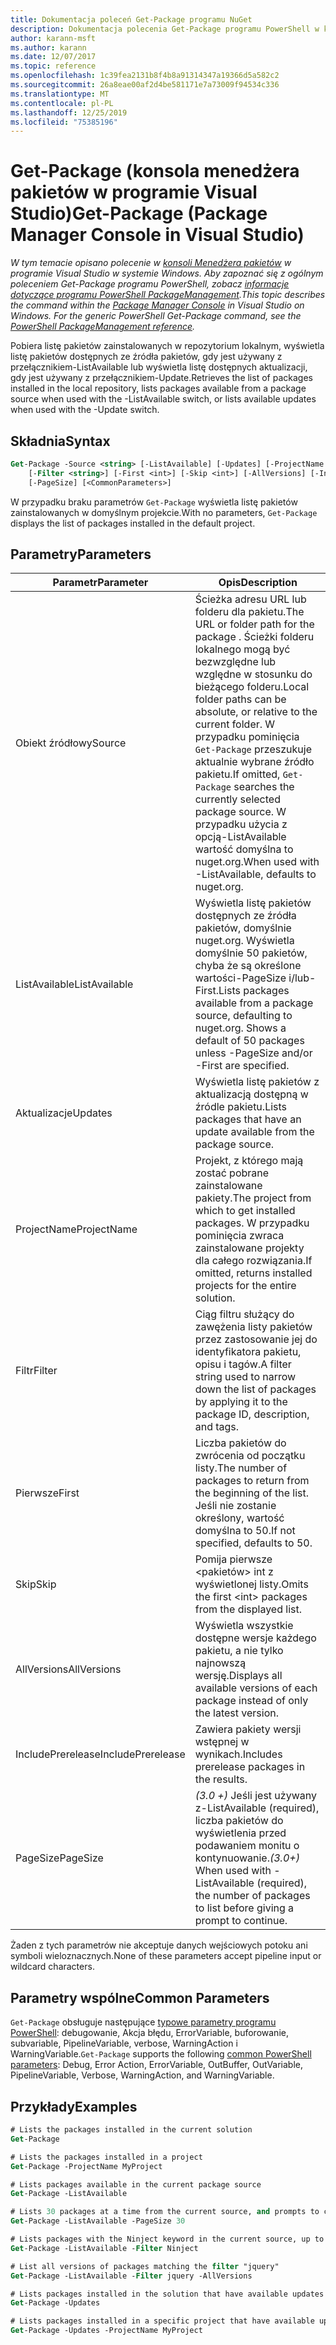 ```yaml
---
title: Dokumentacja poleceń Get-Package programu NuGet
description: Dokumentacja polecenia Get-Package programu PowerShell w konsoli Menedżera pakietów NuGet w programie Visual Studio.
author: karann-msft
ms.author: karann
ms.date: 12/07/2017
ms.topic: reference
ms.openlocfilehash: 1c39fea2131b8f4b8a91314347a19366d5a582c2
ms.sourcegitcommit: 26a8eae00af2d4be581171e7a73009f94534c336
ms.translationtype: MT
ms.contentlocale: pl-PL
ms.lasthandoff: 12/25/2019
ms.locfileid: "75385196"
---
```

# <a name="get-package-package-manager-console-in-visual-studio"></a><span data-ttu-id="17219-103">Get-Package (konsola menedżera pakietów w programie Visual Studio)</span><span class="sxs-lookup"><span data-stu-id="17219-103">Get-Package (Package Manager Console in Visual Studio)</span></span>

<span data-ttu-id="17219-104">*W tym temacie opisano polecenie w [konsoli Menedżera pakietów](../../consume-packages/install-use-packages-powershell.md) w programie Visual Studio w systemie Windows. Aby zapoznać się z ogólnym poleceniem Get-Package programu PowerShell, zobacz [informacje dotyczące programu PowerShell PackageManagement](/powershell/module/packagemanagement/?view=powershell-6).*</span><span class="sxs-lookup"><span data-stu-id="17219-104">*This topic describes the command within the [Package Manager Console](../../consume-packages/install-use-packages-powershell.md) in Visual Studio on Windows. For the generic PowerShell Get-Package command, see the [PowerShell PackageManagement reference](/powershell/module/packagemanagement/?view=powershell-6).*</span></span>

<span data-ttu-id="17219-105">Pobiera listę pakietów zainstalowanych w repozytorium lokalnym, wyświetla listę pakietów dostępnych ze źródła pakietów, gdy jest używany z przełącznikiem-ListAvailable lub wyświetla listę dostępnych aktualizacji, gdy jest używany z przełącznikiem-Update.</span><span class="sxs-lookup"><span data-stu-id="17219-105">Retrieves the list of packages installed in the local repository, lists packages available from a package source when used with the -ListAvailable switch, or lists available updates when used with the -Update switch.</span></span>

## <a name="syntax"></a><span data-ttu-id="17219-106">Składnia</span><span class="sxs-lookup"><span data-stu-id="17219-106">Syntax</span></span>

```ps
Get-Package -Source <string> [-ListAvailable] [-Updates] [-ProjectName <string>]
    [-Filter <string>] [-First <int>] [-Skip <int>] [-AllVersions] [-IncludePrerelease]
    [-PageSize] [<CommonParameters>]
```

<span data-ttu-id="17219-107">W przypadku braku parametrów `Get-Package` wyświetla listę pakietów zainstalowanych w domyślnym projekcie.</span><span class="sxs-lookup"><span data-stu-id="17219-107">With no parameters, `Get-Package` displays the list of packages installed in the default project.</span></span>

## <a name="parameters"></a><span data-ttu-id="17219-108">Parametry</span><span class="sxs-lookup"><span data-stu-id="17219-108">Parameters</span></span>

| <span data-ttu-id="17219-109">Parametr</span><span class="sxs-lookup"><span data-stu-id="17219-109">Parameter</span></span> | <span data-ttu-id="17219-110">Opis</span><span class="sxs-lookup"><span data-stu-id="17219-110">Description</span></span> |
| --- | --- |
| <span data-ttu-id="17219-111">Obiekt źródłowy</span><span class="sxs-lookup"><span data-stu-id="17219-111">Source</span></span> | <span data-ttu-id="17219-112">Ścieżka adresu URL lub folderu dla pakietu.</span><span class="sxs-lookup"><span data-stu-id="17219-112">The URL or folder path for the package .</span></span> <span data-ttu-id="17219-113">Ścieżki folderu lokalnego mogą być bezwzględne lub względne w stosunku do bieżącego folderu.</span><span class="sxs-lookup"><span data-stu-id="17219-113">Local folder paths can be absolute, or relative to the current folder.</span></span> <span data-ttu-id="17219-114">W przypadku pominięcia `Get-Package` przeszukuje aktualnie wybrane źródło pakietu.</span><span class="sxs-lookup"><span data-stu-id="17219-114">If omitted, `Get-Package` searches the currently selected package source.</span></span> <span data-ttu-id="17219-115">W przypadku użycia z opcją-ListAvailable wartość domyślna to nuget.org.</span><span class="sxs-lookup"><span data-stu-id="17219-115">When used with -ListAvailable, defaults to nuget.org.</span></span> |
| <span data-ttu-id="17219-116">ListAvailable</span><span class="sxs-lookup"><span data-stu-id="17219-116">ListAvailable</span></span> | <span data-ttu-id="17219-117">Wyświetla listę pakietów dostępnych ze źródła pakietów, domyślnie nuget.org. Wyświetla domyślnie 50 pakietów, chyba że są określone wartości-PageSize i/lub-First.</span><span class="sxs-lookup"><span data-stu-id="17219-117">Lists packages available from a package source, defaulting to nuget.org. Shows a default of 50 packages unless -PageSize and/or -First are specified.</span></span> |
| <span data-ttu-id="17219-118">Aktualizacje</span><span class="sxs-lookup"><span data-stu-id="17219-118">Updates</span></span> | <span data-ttu-id="17219-119">Wyświetla listę pakietów z aktualizacją dostępną w źródle pakietu.</span><span class="sxs-lookup"><span data-stu-id="17219-119">Lists packages that have an update available from the package source.</span></span> |
| <span data-ttu-id="17219-120">ProjectName</span><span class="sxs-lookup"><span data-stu-id="17219-120">ProjectName</span></span> | <span data-ttu-id="17219-121">Projekt, z którego mają zostać pobrane zainstalowane pakiety.</span><span class="sxs-lookup"><span data-stu-id="17219-121">The project from which to get installed packages.</span></span> <span data-ttu-id="17219-122">W przypadku pominięcia zwraca zainstalowane projekty dla całego rozwiązania.</span><span class="sxs-lookup"><span data-stu-id="17219-122">If omitted, returns installed projects for the entire solution.</span></span> |
| <span data-ttu-id="17219-123">Filtr</span><span class="sxs-lookup"><span data-stu-id="17219-123">Filter</span></span> | <span data-ttu-id="17219-124">Ciąg filtru służący do zawężenia listy pakietów przez zastosowanie jej do identyfikatora pakietu, opisu i tagów.</span><span class="sxs-lookup"><span data-stu-id="17219-124">A filter string used to narrow down the list of packages by applying it to the package ID, description, and tags.</span></span> |
| <span data-ttu-id="17219-125">Pierwsze</span><span class="sxs-lookup"><span data-stu-id="17219-125">First</span></span> | <span data-ttu-id="17219-126">Liczba pakietów do zwrócenia od początku listy.</span><span class="sxs-lookup"><span data-stu-id="17219-126">The number of packages to return from the beginning of the list.</span></span> <span data-ttu-id="17219-127">Jeśli nie zostanie określony, wartość domyślna to 50.</span><span class="sxs-lookup"><span data-stu-id="17219-127">If not specified, defaults to 50.</span></span> |
| <span data-ttu-id="17219-128">Skip</span><span class="sxs-lookup"><span data-stu-id="17219-128">Skip</span></span> | <span data-ttu-id="17219-129">Pomija pierwsze &lt;pakietów&gt; int z wyświetlonej listy.</span><span class="sxs-lookup"><span data-stu-id="17219-129">Omits the first &lt;int&gt; packages from the displayed list.</span></span>  |
| <span data-ttu-id="17219-130">AllVersions</span><span class="sxs-lookup"><span data-stu-id="17219-130">AllVersions</span></span> | <span data-ttu-id="17219-131">Wyświetla wszystkie dostępne wersje każdego pakietu, a nie tylko najnowszą wersję.</span><span class="sxs-lookup"><span data-stu-id="17219-131">Displays all available versions of each package instead of only the latest version.</span></span> |
| <span data-ttu-id="17219-132">IncludePrerelease</span><span class="sxs-lookup"><span data-stu-id="17219-132">IncludePrerelease</span></span> | <span data-ttu-id="17219-133">Zawiera pakiety wersji wstępnej w wynikach.</span><span class="sxs-lookup"><span data-stu-id="17219-133">Includes prerelease packages in the results.</span></span> |
| <span data-ttu-id="17219-134">PageSize</span><span class="sxs-lookup"><span data-stu-id="17219-134">PageSize</span></span> | <span data-ttu-id="17219-135">*(3.0 +)* Jeśli jest używany z-ListAvailable (required), liczba pakietów do wyświetlenia przed podawaniem monitu o kontynuowanie.</span><span class="sxs-lookup"><span data-stu-id="17219-135">*(3.0+)* When used with -ListAvailable (required), the number of packages to list before giving a prompt to continue.</span></span> |

<span data-ttu-id="17219-136">Żaden z tych parametrów nie akceptuje danych wejściowych potoku ani symboli wieloznacznych.</span><span class="sxs-lookup"><span data-stu-id="17219-136">None of these parameters accept pipeline input or wildcard characters.</span></span>

## <a name="common-parameters"></a><span data-ttu-id="17219-137">Parametry wspólne</span><span class="sxs-lookup"><span data-stu-id="17219-137">Common Parameters</span></span>

<span data-ttu-id="17219-138">`Get-Package` obsługuje następujące [typowe parametry programu PowerShell](https://go.microsoft.com/fwlink/?LinkID=113216): debugowanie, Akcja błędu, ErrorVariable, buforowanie, subvariable, PipelineVariable, verbose, WarningAction i WarningVariable.</span><span class="sxs-lookup"><span data-stu-id="17219-138">`Get-Package` supports the following [common PowerShell parameters](https://go.microsoft.com/fwlink/?LinkID=113216): Debug, Error Action, ErrorVariable, OutBuffer, OutVariable, PipelineVariable, Verbose, WarningAction, and WarningVariable.</span></span>

## <a name="examples"></a><span data-ttu-id="17219-139">Przykłady</span><span class="sxs-lookup"><span data-stu-id="17219-139">Examples</span></span>

```ps
# Lists the packages installed in the current solution
Get-Package

# Lists the packages installed in a project
Get-Package -ProjectName MyProject

# Lists packages available in the current package source
Get-Package -ListAvailable

# Lists 30 packages at a time from the current source, and prompts to continue if more are available
Get-Package -ListAvailable -PageSize 30

# Lists packages with the Ninject keyword in the current source, up to 50
Get-Package -ListAvailable -Filter Ninject

# List all versions of packages matching the filter "jquery"
Get-Package -ListAvailable -Filter jquery -AllVersions

# Lists packages installed in the solution that have available updates
Get-Package -Updates

# Lists packages installed in a specific project that have available updates
Get-Package -Updates -ProjectName MyProject
```
